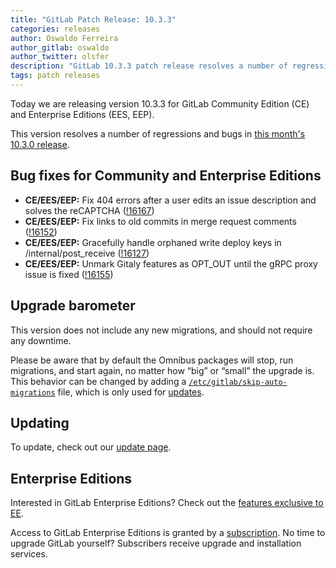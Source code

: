 ```yaml
---
title: "GitLab Patch Release: 10.3.3"
categories: releases
author: Oswaldo Ferreira
author_gitlab: oswaldo
author_twitter: olsfer
description: "GitLab 10.3.3 patch release resolves a number of regressions and bugs in 10.3.0"
tags: patch releases
---
```


Today we are releasing version 10.3.3 for GitLab Community Edition (CE) and Enterprise Editions (EES, EEP).

This version resolves a number of regressions and bugs in
[this month's 10.3.0 release](/releases/2017/12/22/gitlab-10-3-released/).

<!-- more -->

## Bug fixes for Community and Enterprise Editions

- **CE/EES/EEP:** Fix 404 errors after a user edits an issue description and solves the reCAPTCHA ([!16167])
- **CE/EES/EEP:** Fix links to old commits in merge request comments ([!16152])
- **CE/EES/EEP:** Gracefully handle orphaned write deploy keys in /internal/post_receive ([!16127])
- **CE/EES/EEP:** Unmark Gitaly features as OPT_OUT until the gRPC proxy issue is fixed ([!16155])

[!16167]: https://gitlab.com/gitlab-org/gitlab-ce/merge_requests/16167
[!16152]: https://gitlab.com/gitlab-org/gitlab-ce/merge_requests/16152
[!16127]: https://gitlab.com/gitlab-org/gitlab-ce/merge_requests/16127
[!16155]: https://gitlab.com/gitlab-org/gitlab-ce/merge_requests/16155

## Upgrade barometer

This version does not include any new migrations, and should not require any
downtime.

Please be aware that by default the Omnibus packages will stop, run migrations,
and start again, no matter how “big” or “small” the upgrade is. This behavior
can be changed by adding a [`/etc/gitlab/skip-auto-migrations`](http://docs.gitlab.com/omnibus/update/README.html) file,
which is only used for [updates](https://docs.gitlab.com/omnibus/update/README.html).

## Updating

To update, check out our [update page](/update/).

## Enterprise Editions

Interested in GitLab Enterprise Editions? Check out the [features exclusive to
EE](/pricing/).

Access to GitLab Enterprise Editions is granted by a [subscription](/stages-devops-lifecycle/).
No time to upgrade GitLab yourself? Subscribers receive upgrade and installation
services.
